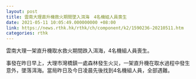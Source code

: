```yaml
---
layout: post
title: 雲南大理直升機救火期間墜入洱海　4名機組人員喪生
date: 2021-05-11 10:05:49.000000000 +08:00
link: https://news.rthk.hk/rthk/ch/component/k2/1590236-20210511.htm
categories: rthk
---
```


雲南大理一架直升機取水救火期間跌入洱海，4名機組人員喪生。 

事發在昨日早上，大理市灣橋鎮一處森林發生火災，一架直升機在取水過程中發生意外，墜落洱海。當局昨日及今日凌晨先後找到4名機組人員，全部遇難。
